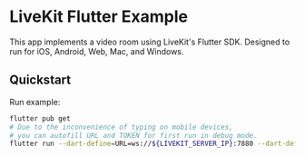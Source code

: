 # LiveKit Flutter Example

This app implements a video room using LiveKit's Flutter SDK. Designed to run for iOS, Android, Web, Mac, and Windows.

## Quickstart

Run example:

```bash
flutter pub get
# Due to the inconvenience of typing on mobile devices, 
# you can autofill URL and TOKEN for first run in debug mode.
flutter run --dart-define=URL=ws://${LIVEKIT_SERVER_IP}:7880 --dart-define=TOKEN=${YOUR_TOKEN}
```
